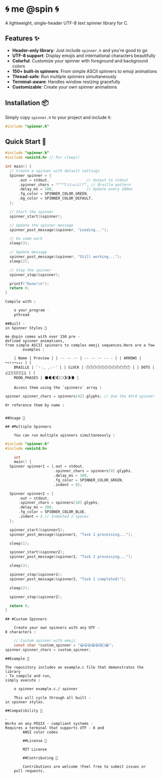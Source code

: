 # 🌀 me @spin 🌀

A lightweight, single-header UTF-8 text spinner library for C.

## Features ✨

- **Header-only library**: Just include `spinner.h` and you're good to go
- **UTF-8 support**: Display emojis and international characters beautifully
- **Colorful**: Customize your spinner with foreground and background colors
- **150+ built-in spinners**: From simple ASCII spinners to emoji animations
- **Thread-safe**: Run multiple spinners simultaneously
- **Terminal-aware**: Handles window resizing gracefully
- **Customizable**: Create your own spinner animations

## Installation 📦

Simply copy `spinner.h` to your project and include it:

```c
#include "spinner.h"
```

## Quick Start 🚀

```c
#include "spinner.h"
#include <unistd.h> // For sleep()

int main() {
  // Create a spinner with default settings
  Spinner spinner = {
      .out = stdout,                 // Output to stdout
      .spinner_chars = "⠋⠙⠹⠸⠼⠴⠦⠧⠇⠏", // Braille pattern
      .delay_ms = 100,               // Update every 100ms
      .fg_color = SPINNER_COLOR_GREEN,
      .bg_color = SPINNER_COLOR_DEFAULT,
  };

  // Start the spinner
  spinner_start(&spinner);

  // Update the spinner message
  spinner_post_message(&spinner, "Loading...");

  // Do some work
  sleep(3);

  // Update message
  spinner_post_message(&spinner, "Still working...");
  sleep(2);

  // Stop the spinner
  spinner_stop(&spinner);

  printf("Done!\n");
  return 0;
}
```

    Compile with :

```bash gcc your_program.c -
    o your_program -
    pthread
```

    ##Built -
    in Spinner Styles 🎨

    me @spin comes with over 150 pre -
    defined spinner animations,
    from simple ASCII spinners to complex emoji sequences.Here are a few
            examples :

        | Name | Preview | | -- -- -- | -- -- -- -- - | | ARROWS | ←↖↑↗→↘↓↙ | |
        BRAILLE | ⠁⠂⠄⡀⢀⠠⠐⠈ | | CLOCK | 🕐🕑🕒🕓🕔🕕🕖🕗🕘🕙🕚🕛 | | DOTS | ⣾⣽⣻⢿⡿⣟⣯⣷ | |
        MOON_PHASES | 🌑🌒🌓🌔🌕🌖🌗🌘 |

        Access them using the `spinners` array :

```c Spinner spinner = {/* ... */};
spinner.spinner_chars = spinners[42].glyphs; // Use the 43rd spinner
```

    Or reference them by name :

```c spinner.spinner_chars = find_spinner_by_name("CLOCK");
```

    ##Usage 🔧

    ## #Multiple Spinners

        You can run multiple spinners simultaneously :

```c
#include "spinner.h"
#include <unistd.h>

    int
    main() {
  Spinner spinner1 = {.out = stdout,
                      .spinner_chars = spinners[0].glyphs,
                      .delay_ms = 100,
                      .fg_color = SPINNER_COLOR_GREEN,
                      .indent = 0};

  Spinner spinner2 = {
      .out = stdout,
      .spinner_chars = spinners[10].glyphs,
      .delay_ms = 200,
      .fg_color = SPINNER_COLOR_BLUE,
      .indent = 2 // Indented 2 spaces
  };

  spinner_start(&spinner1);
  spinner_post_message(&spinner1, "Task 1 processing...");

  sleep(1);

  spinner_start(&spinner2);
  spinner_post_message(&spinner2, "Task 2 processing...");

  sleep(3);

  spinner_stop(&spinner1);
  spinner_post_message(&spinner2, "Task 1 completed!");

  sleep(2);

  spinner_stop(&spinner2);

  return 0;
}
```

    ## #Custom Spinners

        Create your own spinners with any UTF -
    8 characters :

```c
    // Custom spinner with emoji
    const char *custom_spinner = "😀😃😄😁😆😅🤣😂";
spinner.spinner_chars = custom_spinner;
```

    ##Example 🌟

    The repository includes an example.c file that demonstrates the library
    : To compile and run,
    simply execute :

```bash gcc -
    o spinner example.c./ spinner
```

        This will cycle through all built -
    in spinner styles.

    ##Compatibility 🧩

    -
    Works on any POSIX - compliant systems -
    Requires a terminal that supports UTF - 8 and
            ANSI color codes

            ##License 📄

            MIT License

            ##Contributing 🤝

            Contributions are welcome !Feel free to submit issues or
        pull requests.
